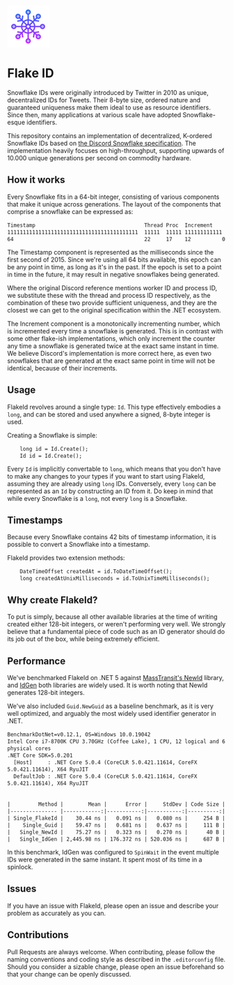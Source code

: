 ![Logo](./assets/snowflake-96.png)

# Flake ID

Snowflake IDs were originally introduced by Twitter in 2010 as unique, decentralized IDs for Tweets. Their 8-byte size, ordered nature and guaranteed uniqueness make them ideal to use as resource identifiers. Since then, many applications at various scale have adopted Snowflake-esque identifiers.

This repository contains an implementation of decentralized, K-ordered Snowflake IDs based on [the Discord Snowflake specification](https://discord.com/developers/docs/reference). The implementation heavily focuses on high-throughput, supporting upwards of 10.000 unique generations per second on commodity hardware.

## How it works

Every Snowflake fits in a 64-bit integer, consisting of various components that make it unique across generations.
The layout of the components that comprise a snowflake can be expressed as:

```
Timestamp                                   Thread Proc  Increment
111111111111111111111111111111111111111111  11111  11111 111111111111
64                                          22     17    12          0
```

The Timestamp component is represented as the milliseconds since the first second of 2015. Since we're using all 64 bits available, this epoch can be any point in time, as long as it's in the past. If the epoch is set to a point in time in the future, it may result in negative snowflakes being generated.

Where the original Discord reference mentions worker ID and process ID, we substitute these with the
thread and process ID respectively, as the combination of these two provide sufficient uniqueness, and they are
the closest we can get to the original specification within the .NET ecosystem.

The Increment component is a monotonically incrementing number, which is incremented every time a snowflake is generated.
This is in contrast with some other flake-ish implementations, which only increment the counter any time a snowflake is 
generated twice at the exact same instant in time. We believe Discord's implementation is more correct here,
as even two snowflakes that are generated at the exact same point in time will not be identical, because of their increments.

## Usage

FlakeId revolves around a single type: `Id`. This type effectively embodies a `long`, and can be stored and used anywhere a signed, 8-byte integer is used.

Creating a Snowflake is simple:

```
    long id = Id.Create();
    Id id = Id.Create();
```

Every `Id` is implicitly convertable to `long`, which means that you don't have to make any changes to your types if you want to start using FlakeId, assuming they are already using `long` IDs. Conversely, every `long` can be represented as an `Id` by constructing an ID from it. Do keep in mind that while every Snowflake is a `long`, not every `long` is a Snowflake.

## Timestamps

Because every Snowflake contains 42 bits of timestamp information, it is possible to convert a Snowflake into a timestamp. 

FlakeId provides two extension methods:

```
    DateTimeOffset createdAt = id.ToDateTimeOffset();
    long createdAtUnixMilliseconds = id.ToUnixTimeMilliseconds();
```

## Why create FlakeId?

To put is simply, because all other available libraries at the time of writing created either 128-bit integers, or weren't performing very well. We strongly believe that a fundamental piece of code such as an ID generator should do its job out of the box, while being extremely efficient.

## Performance

We've benchmarked FlakeId on .NET 5 against [MassTransit's NewId](https://github.com/phatboyg/NewId) library, and [IdGen](https://github.com/RobThree/IdGen) both libraries are widely used. It is worth noting that NewId generates 128-bit integers.

We've also included `Guid.NewGuid` as a baseline benchmark, as it is very well optimized, and arguably the most widely used identifier generator in .NET.

```
BenchmarkDotNet=v0.12.1, OS=Windows 10.0.19042
Intel Core i7-8700K CPU 3.70GHz (Coffee Lake), 1 CPU, 12 logical and 6 physical cores
.NET Core SDK=5.0.201
  [Host]     : .NET Core 5.0.4 (CoreCLR 5.0.421.11614, CoreFX 5.0.421.11614), X64 RyuJIT
  DefaultJob : .NET Core 5.0.4 (CoreCLR 5.0.421.11614, CoreFX 5.0.421.11614), X64 RyuJIT


|         Method |        Mean |      Error |     StdDev | Code Size |
|--------------- |------------:|-----------:|-----------:|----------:|
| Single_FlakeId |    30.44 ns |   0.091 ns |   0.080 ns |     254 B |
|    Single_Guid |    59.47 ns |   0.681 ns |   0.637 ns |     111 B |
|   Single_NewId |    75.27 ns |   0.323 ns |   0.270 ns |      40 B |
|   Single_IdGen | 2,445.98 ns | 176.372 ns | 520.036 ns |     687 B |
```

In this benchmark, IdGen was configured to `SpinWait` in the event multiple IDs were generated in the same instant. It spent most of its time in a spinlock.

## Issues

If you have an issue with FlakeId, please open an issue and describe your problem as accurately as you can.

## Contributions

Pull Requests are always welcome. When contributing, please follow the naming conventions and coding style as described in the `.editorconfig` file. Should you consider a sizable change, please open an issue beforehand so that your change can be openly discussed.
